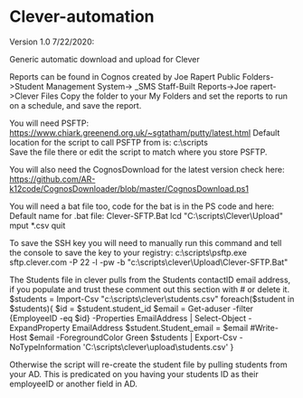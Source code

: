 # Clever-automation
Version 1.0 7/22/2020:

Generic automatic download and upload for Clever

Reports can be found in Cognos created by Joe Rapert
Public Folders->Student Management System-> _SMS Staff-Built Reports->Joe rapert->Clever Files
Copy the folder to your My Folders and set the reports to run on a schedule, and save the report.

You will need PSFTP:
https://www.chiark.greenend.org.uk/~sgtatham/putty/latest.html
Default location for the script to call PSFTP from is: c:\scripts\
Save the file there or edit the script to match where you store PSFTP.

You will also need the CognosDownload for the latest version check here:
https://github.com/AR-k12code/CognosDownloader/blob/master/CognosDownload.ps1

You will need a bat file too, code for the bat is in the PS code and here:
Default name for .bat file: Clever-SFTP.Bat
lcd "C:\scripts\Clever\Upload"
mput *.csv
quit

To save the SSH key you will need to manually run this command and tell the console to save the key to your registry:
c:\scripts\psftp.exe  sftp.clever.com -P 22 -l  -pw  -b "c:\scripts\clever\Upload\Clever-SFTP.Bat"

The Students file in clever pulls from the Students contactID email address, if you populate and trust these comment out this section with # or delete it.
$students = Import-Csv "c:\scripts\clever\students.csv"
foreach($student in $students){
    $id = $student.student_id
$email = Get-aduser -filter {EmployeeID -eq $id} -Properties EmailAddress | Select-Object -ExpandProperty EmailAddress
$student.Student_email = $email
#Write-Host $email -ForegroundColor Green
$students | Export-Csv -NoTypeInformation 'C:\scripts\clever\upload\students.csv'
}

Otherwise the script will re-create the student file by pulling students from your AD. This is predicated on you having your students ID as their employeeID or another field in AD.
